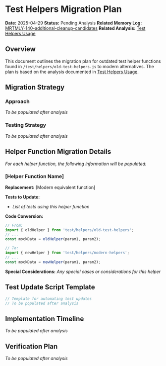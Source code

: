 <!-- filepath: /Users/ken/Workspace/ken-guru/github-copilot-agent-assisted-next-app/docs/migration/test-helpers-migration-plan.md -->
# Test Helpers Migration Plan

**Date:** 2025-04-29
**Status:** Pending Analysis
**Related Memory Log:** [MRTMLY-140-additional-cleanup-candidates](./logged_memories/MRTMLY-140-additional-cleanup-candidates.md)
**Related Analysis:** [Test Helpers Usage](../analysis/test-helpers-usage.md)

## Overview
This document outlines the migration plan for outdated test helper functions found in `/test/helpers/old-test-helpers.js` to modern alternatives. The plan is based on the analysis documented in [Test Helpers Usage](../analysis/test-helpers-usage.md).

## Migration Strategy

### Approach
*To be populated after analysis*

### Testing Strategy
*To be populated after analysis*

## Helper Function Migration Details

*For each helper function, the following information will be populated:*

### [Helper Function Name]

**Replacement:** [Modern equivalent function]

**Tests to Update:**
- *List of tests using this helper function*

**Code Conversion:**
```typescript
// From:
import { oldHelper } from 'test/helpers/old-test-helpers';
// ...
const mockData = oldHelper(param1, param2);

// To:
import { newHelper } from 'test/helpers/modern-helpers';
// ...
const mockData = newHelper(param1, param2);
```

**Special Considerations:**
*Any special cases or considerations for this helper*

## Test Update Script Template

```javascript
// Template for automating test updates
// To be populated after analysis
```

## Implementation Timeline
*To be populated after analysis*

## Verification Plan
*To be populated after analysis*

